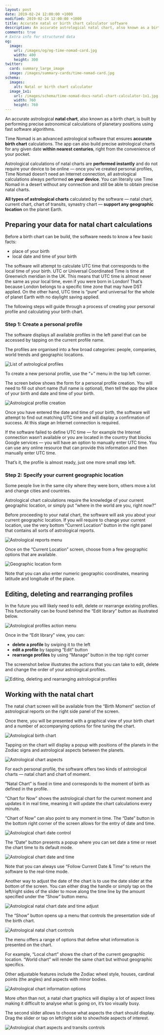 ```yaml
---
layout: post
date: 2019-02-24 12:00:00 +1000
modified: 2019-02-24 12:00:00 +1000
title: Accurate natal or birth chart calculator software
description: An accurate astrological natal chart, also known as a birth chart, is built by performing precise astronomical calculations of planetary positions using fast software algorithms.
comments: true
# Extra info for structured data
og:
  image:
    url: /images/og/og-time-nomad-card.jpg
    width: 400
    height: 300
twitter:
  card: summary_large_image
  image: /images/summary-cards/time-nomad-card.jpg
schema:
  images:
    alt: Natal or birth chart calculator
  image_1x1:
    url: /images/schema/time-nomad-docs-natal-chart-calculator-1x1.jpg
    width: 760
    height: 760
---
```


An accurate astrological **natal chart**, also known as a birth chart, is built by performing precise astronomical calculations of planetary positions using fast software algorithms.

Time Nomad is an advanced astrological software that ensures **accurate birth chart** calculations. The app can also build precise astrological charts for any given date **within nearest centuries**, right from the convenience of your pocket.

Astrological calculations of natal charts are **performed instantly** and do not require your device to be online — once you’ve created personal profiles, Time Nomad doesn’t need an Internet connection, all astrological calculations always performed **on your device**. You can literally use Time Nomad in a desert without any connection and still be able to obtain precise natal charts.

**All types of astrological charts** calculated by the software — natal chart, current chart, chart of transits, synastry chart — **support any geographic location** on the planet Earth.

## Preparing your data for natal chart calculations

Before a birth chart can be build, the software needs to know a few basic facts:

* place of your birth
* local date and time of your birth

The software will attempt to calculate UTC time that corresponds to the local time of your birth. UTC or Universal Coordinated Time is time at Greenwich meridian in the UK. This means that UTC time is almost never the same as your local time, even if you were born in London! That’s because London belongs to a specific time zone that may have DST applied. On the other hand, UTC time is “pure” and universal for the whole of planet Earth with no daylight saving applied.

The following steps will guide through a process of creating your personal profile and calculating your birth chart.

### Step 1: Create a personal profile

The software displays all available profiles in the left panel that can be accessed by tapping on the current profile name. 

The profiles are organised into a few broad categories: people, companies, world trends and geographic locations.

<img class="lazyload" data-srcset="/images/docs/astrological-profile-creation-01.jpg 1x, /images/docs/astrological-profile-creation-01@2x.jpg 2x" alt="List of astrological profiles">

To create a new personal profile, use the “+” menu in the top left corner.

The screen below shows the form for a personal profile creation. You will need to fill out short name (full name is optional), then tell the app the place of your birth and date and time of your birth.

<img class="lazyload" data-srcset="/images/docs/astrological-profile-creation-03.jpg 1x, /images/docs/astrological-profile-creation-03@2x.jpg 2x" alt="Astrological profile creation">

Once you have entered the date and time of your birth, the software will attempt to find out matching UTC time and will display a confirmation of success. At this stage an Internet connection is required.

If the software failed to define UTC time — for example the Internet connection wasn’t available or you are located in the country that blocks Google services — you will have an option to manually enter UTC time. You can use any online resource that can provide this information and then manually enter UTC time.

That’s it, the profile is almost ready, just one more small step left.

### Step 2: Specify your current geographic location

Some people live in the same city where they were born, others move a lot and change cities and countries.

Astrological chart calculations require the knowledge of your current geographic location, or simply put “where in the world are you, right now?”

Before proceeding to your natal chart, the software will ask you about your current geographic location. If you will require to change your current location, use the very bottom “Current Location” button in the right panel that contains all sorts of astrological reports.

<img class="lazyload" data-srcset="/images/docs/astrological-profile-geographic-location-01.jpg 1x, /images/docs/astrological-profile-geographic-location-01@2x.jpg 2x" alt="Astrological reports menu">

Once on the “Current Location” screen, choose from a few geographic options that are available. 

<img class="lazyload" data-srcset="/images/docs/astrological-profile-geographic-location-02.jpg 1x, /images/docs/astrological-profile-geographic-location-02@2x.jpg 2x" alt="Geographic location form">

Note that you can also enter numeric geographic coordinates, meaning latitude and longitude of the place.

## Editing, deleting and rearranging profiles

In the future you will likely need to edit, delete or rearrange existing profiles. This functionality can be found behind the “Edit library” button as illustrated below.

<img class="lazyload" data-srcset="/images/docs/astrological-profile-creation-02.jpg 1x, /images/docs/astrological-profile-creation-02@2x.jpg 2x" alt="Astrological profiles action menu">

Once in the “Edit library” view, you can:

* **delete a profile** by swiping it to the left
* **edit a profile** by tapping “Edit” button
* **rearrange profiles** by using “Manage” button in the top right corner

The screenshot below illustrates the actions that you can take to edit, delete and change the order of your astrological profiles.

<img class="lazyload" data-srcset="/images/docs/astrological-profile-editing-01.jpg 1x, /images/docs/astrological-profile-editing-01@2x.jpg 2x" alt="Editing, deleting and rearranging astrological profiles">

## Working with the natal chart

The natal chart screen will be available from the “Birth Moment” section of astrological reports on the right side panel of the screen.

Once there, you will be presented with a graphical view of your birth chart and a number of accompanying options for fine tuning the chart.

<img class="lazyload" data-srcset="/images/docs/astrological-birth-chart-01.jpg 1x, /images/docs/astrological-birth-chart-01@2x.jpg 2x" alt="Astrological birth chart">

Tapping on the chart will display a popup with positions of the planets in the Zodiac signs and astrological aspects between the planets.

<img class="lazyload" data-srcset="/images/docs/astrological-chart-aspects-01.jpg 1x, /images/docs/astrological-chart-aspects-01@2x.jpg 2x" alt="Astrological chart aspects">

For each personal profile, the software offers two kinds of astrological charts — natal chart and chart of moment.

“Natal Chart” is fixed in time and corresponds to the moment of birth as defined in the profile.

“Chart for Now” shows the astrological chart for the current moment and updates it in real time, meaning it will update the chart calculations every minute.

“Chart of Now” can also point to any moment in time. The “Date” button in the bottom right corner of the screen allows for the entry of date and time.

<img class="lazyload" data-srcset="/images/docs/astrological-natal-chart-controls-02.jpg 1x, /images/docs/astrological-natal-chart-controls-02@2x.jpg 2x" alt="Astrological chart date control">

The “Date” button presents a popup where you can set date a time or reset the chart time to its default mode.

<img class="lazyload" data-srcset="/images/docs/astrological-natal-chart-date-time-01.jpg 1x, /images/docs/astrological-natal-chart-date-time-01@2x.jpg 2x" alt="Astrological chart date and time">

Note that you can always use “Follow Current Date & Time” to return the software to the real-time mode.

Another way to adjust the date of the chart is to use the date slider at the bottom of the screen. You can either drag the handle or simply tap on the left/right sides of the slider to move along the time line by the amount specified under the “Show” button menu.

<img class="lazyload" data-srcset="/images/docs/astrological-natal-chart-controls-01.jpg 1x, /images/docs/astrological-natal-chart-controls-01@2x.jpg 2x" alt="Astrological natal chart date and time adjust">

The “Show” button opens up a menu that controls the presentation side of the birth chart.

<img class="lazyload" data-srcset="/images/docs/astrological-natal-chart-controls-03.jpg 1x, /images/docs/astrological-natal-chart-controls-03@2x.jpg 2x" alt="Astrological natal chart controls">

The menu offers a range of options that define what information is presented on the chart.

For example, “Local chart” shows the chart of the current geographic location. “World chart” will render the same chart but without geographic specifics.

Other adjustable features include the Zodiac wheel style, houses, cardinal points (the angles) and aspects with minor bodies.

<img class="lazyload" data-srcset="/images/docs/astrological-natal-chart-options-01.jpg 1x, /images/docs/astrological-natal-chart-options-01@2x.jpg 2x" alt="Astrological chart information options">

More often than not, a natal chart graphics will display a lot of aspect lines making it difficult to analyse what is going on, it’s too visually busy.

The second slider allows to choose what aspects the chart should display. Drag the slider or tap on left/right side to show/hide aspects of interest.

<img class="lazyload" data-srcset="/images/docs/astrological-natal-chart-controls-04.jpg 1x, /images/docs/astrological-natal-chart-controls-04@2x.jpg 2x" alt="Astrological chart aspects and transits controls">

